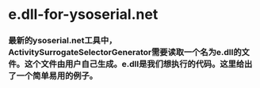 # e.dll-for-ysoserial.net

### 最新的ysoserial.net工具中，ActivitySurrogateSelectorGenerator需要读取一个名为e.dll的文件。这个文件由用户自己生成。e.dll是我们想执行的代码。这里给出了一个简单易用的例子。
